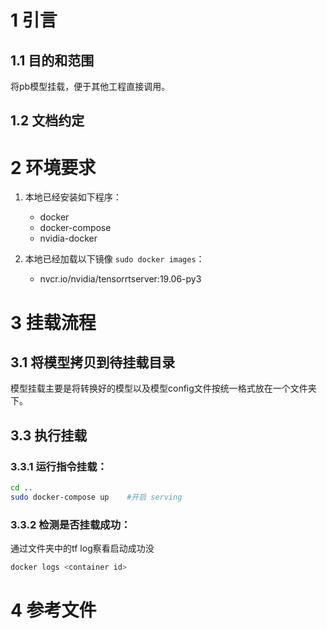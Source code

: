 # 1 引言
## 1.1 目的和范围
将pb模型挂载，便于其他工程直接调用。

## 1.2 文档约定


# 2 环境要求

1. 本地已经安装如下程序：
    - docker
    - docker-compose
    - nvidia-docker

2. 本地已经加载以下镜像 ```sudo docker images```：
    - nvcr.io/nvidia/tensorrtserver:19.06-py3

# 3 挂载流程
## 3.1 将模型拷贝到待挂载目录

模型挂载主要是将转换好的模型以及模型config文件按统一格式放在一个文件夹下。

## 3.3 执行挂载

### 3.3.1 运行指令挂载：

```bash
cd ..
sudo docker-compose up    #开启 serving
```

### 3.3.2 检测是否挂载成功：

通过文件夹中的tf log察看启动成功没

```bash
docker logs <container id>
```


# 4 参考文件
